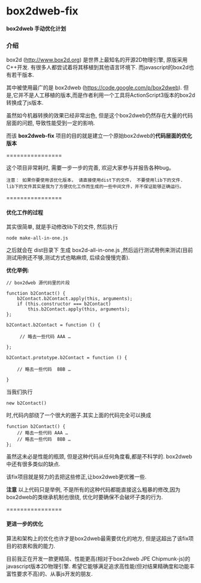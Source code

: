 box2dweb-fix
============
**box2dweb 手动优化计划**


### 介绍

box2d (<http://www.box2d.org>) 是世界上最知名的开源2D物理引擎, 原版采用C++开发. 有很多人都尝试着将其移植到其他语言环境下. 而javascript的box2d也有若干版本.


其中被使用最广的是 box2dweb (<https://code.google.com/p/box2dweb>). 但是,它并不是人工移植的版本,而是作者利用一个工具将ActionScript3版本的box2d转换成了js版本.

虽然如今机器转换的效果已经非常出色, 但是这个box2dweb仍然存在大量的代码层面的问题, 导致性能受到一定的影响.

而该 **box2dweb-fix** 项目的目的就是建立一个原始box2dweb的**代码层面的优化版本**


================


这个项目非常耗时, 需要一步一步的完善, 欢迎大家参与并报告各种bug。


	注意： 如果你要使用该优化版本， 请直接使用dist下的文件， 不要使用lib下的文件.
	lib下的文件其实是我为了方便优化工作而生成的一些中间文件，并不保证能够正确运行。

================

#### 优化工作的过程

其实很简单, 就是手动修改lib下的文件, 然后执行 

	node make-all-in-one.js

之后就会在 dist目录下 生成 box2d-all-in-one.js ,然后运行测试用例来测试(目前测试用例还不够,测试方式也略麻烦, 后续会慢慢完善).


**优化举例:**

	// box2dweb 源代码里的片段
	
	function b2Contact() {
		b2Contact.b2Contact.apply(this, arguments);
		if (this.constructor === b2Contact)
			this.b2Contact.apply(this, arguments);
	};
	
    b2Contact.b2Contact = function () {

         // 略去一些代码 AAA …

    };

    b2Contact.prototype.b2Contact = function () {

        // 略去一些代码  BBB …

    }

当我们执行

	new b2Contact()
	
时,代码内部绕了一个很大的圈子.其实上面的代码完全可以换成

	function b2Contact() {
		// 略去一些代码 AAA …
		// 略去一些代码  BBB …
	};
	
虽然这未必是性能的瓶颈, 但是这种代码从任何角度看,都是不科学的. box2dweb中还有很多类似的缺点.

该fix项目就是努力的去把这些修正,让box2dweb更优雅一些.

**注意** 以上代码只是举例, 不是所有的这种代码都能直接这么粗暴的修改,因为box2dweb的类继承机制也很绕, 优化时要确保不会破坏子类的行为.

	

================

#### 更进一步的优化

算法和架构上的优化也许才是box2dweb最需要优化的地方, 但是这超出了该fix项目的初衷和我的能力.

目前我正在开发一款更精简、性能更高(相对于box2dweb JPE Chipmunk-js)的javascript版本2D物理引擎. 希望它能够满足追求高性能(但对结果精确度和功能丰富性要求不高)的、从事js开发的朋友.









